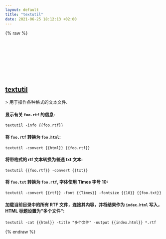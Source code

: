 ```yaml
---
layout: default
title: "textutil"
date: 2021-06-25 18:12:13 +02:00
---
```

{% raw %}
<h2 id="textutil">
  <a href="/zh/osx/textutil.html">textutil</a> <a href="#textutil"><svg class="icon">
    <use href="/assets/images/unicode_sprite.svg#link" />
  </svg></a>
</h2>
> 用于操作各种格式的文本文件.

#### 显示有关 `foo.rtf` 的信息:
```shell
textutil -info {{foo.rtf}}
```
#### 将 `foo.rtf` 转换为 `foo.html`:
```shell
textutil -convert {{html}} {{foo.rtf}}
```
#### 将带格式的 rtf 文本转换为普通 txt 文本:
```shell
textutil {{foo.rtf}} -convert {{txt}}
```
#### 将 `foo.txt` 转换为 `foo.rtf`, 字体使用 Times 字号 10:
```shell
textutil -convert {{rtf}} -font {{Times}} -fontsize {{10}} {{foo.txt}}
```
#### 加载当前目录中的所有 RTF 文件，连接其内容，并将结果作为 `index.html` 写入，HTML 标题设置为"多个文件":
```shell
textutil -cat {{html}} -title "多个文件" -output {{index.html}} *.rtf
```
{% endraw %}